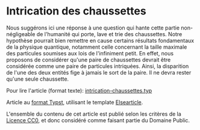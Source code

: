 # Intrication des chaussettes

Nous suggérons ici une réponse à une question qui hante cette partie non-négligeable de l'humanité qui porte, lave et trie des chaussettes. Notre hypothèse pourrait bien remettre en cause certains résultats fondamentaux de la physique quantique, notamment celle concernant la taille maximale des particules soumises aux lois de l'infiniment petit. En effet, nous proposons de considérer qu'une paire de chaussettes devrait être considérée comme une paire de particules intriquées. Ainsi, la disparition de l'une des deux entités fige à jamais le sort de la paire. Il ne devra rester qu'une seule chaussette.

Pour lire l'article (format texte): [intrication-chaussettes.typ](intrication-chaussettes.typ)

Article au [format Typst](https://typst.app/), utilisant le template [Elsearticle](https://typst.app/universe/package/elsearticle/).

L'ensemble du contenu de cet article est publié selon les critères de la [Licence CC0](https://creativecommons.org/publicdomain/zero/1.0/), et donc considéré comme faisant partie du Domaine Public.
